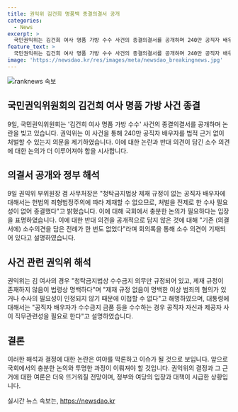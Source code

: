 ```yaml
---
title: 권익위 김건희 명품백 종결의결서 공개
categories:
  - News
excerpt: >
  국민권익위는 김건희 여사 명품 가방 수수 사건의 종결의결서를 공개하며 240만 공직자 배우자를 법의 근거도 없이 처벌할 수 있는 것인지 묻고 반대 의견도 끝내 담기지 않았다고 전했다. 권익위 부위원장은 청탁금지법상 제재 규정이 없는 공직자 배우자에 대해 제재할 수 없으므로 종결했으며, 국회에서 충분한 논의가 필요하다고 밝혔다. 사건에 반대한 위원들의 소수의견은 의결서에 담기지 않았지만 회의록에는 충분히 기재됐다고 설명했다. 권익위는 청탁금지법상 수수금지 의무만 규정되어 있고, 제재 규정이 존재하지 않음이 명백하다며 사건 종결이 이해되어야 한다고 주장했다.
feature_text: >
  국민권익위는 김건희 여사 명품 가방 수수 사건의 종결의결서를 공개하며 240만 공직자 배우자를 법의 근거도 없이 처벌할 수 있는 것인지 묻고 반대 의견도 끝내 담기지 않았다고 전했다. 권익위 부위원장은 청탁금지법상 제재 규정이 없는 공직자 배우자에 대해 제재할 수 없으므로 종결했으며, 국회에서 충분한 논의가 필요하다고 밝혔다. 사건에 반대한 위원들의 소수의견은 의결서에 담기지 않았지만 회의록에는 충분히 기재됐다고 설명했다. 권익위는 청탁금지법상 수수금지 의무만 규정되어 있고, 제재 규정이 존재하지 않음이 명백하다며 사건 종결이 이해되어야 한다고 주장했다.
image: 'https://newsdao.kr/res/images/meta/newsdao_breakingnews.jpg'
---
```


<p><img src="https://newsdao.kr/res/images/meta/newsdao_breakingnews.jpg" alt="ranknews 속보" /></p>

<h2 data-ke-size="size26">국민권익위원회의 김건희 여사 명품 가방 사건 종결</h2>

<p data-ke-size="size16">9일, 국민권익위원회는 '김건희 여사 명품 가방 수수' 사건의 종결의결서를 공개하며 논란을 빚고 있습니다. 권익위는 이 사건을 통해 240만 공직자 배우자를 법적 근거 없이 처벌할 수 있는지 의문을 제기하였습니다. 이에 대한 논란과 반대 의견이 담긴 소수 의견에 대한 논의가 더 이루어져야 함을 시사합니다.</p>

<h2 data-ke-size="size26">의결서 공개와 정부 해석</h2>

<p data-ke-size="size16">9일 권익위 부위원장 겸 사무처장은 "청탁금지법상 제재 규정이 없는 공직자 배우자에 대해서는 헌법의 죄형법정주의에 따라 제재할 수 없으므로, 처벌을 전제로 한 수사 필요성이 없어 종결했다"고 밝혔습니다. 이에 대해 국회에서 충분한 논의가 필요하다는 입장을 표명하였습니다. 이에 대한 반대 의견을 공개적으로 담지 않은 것에 대해 "기존 (의결서에) 소수의견을 담은 전례가 한 번도 없었다"라며 회의록을 통해 소수 의견이 기재되어 있다고 설명하였습니다.</p>

<h2 data-ke-size="size26">사건 관련 권익위 해석</h2>

<p data-ke-size="size16">권익위는 김 여사의 경우 "청탁금지법상 수수금지 의무만 규정되어 있고, 제재 규정이 존재하지 않음이 법령상 명백하다"며 "제재 규정 없음이 명백한 이상 범죄의 혐의가 있거나 수사의 필요성이 인정되지 않기 때문에 이첩할 수 없다"고 해명하였으며, 대통령에 대해서는 "공직자 배우자가 수수금지 금품 등을 수수하는 경우 공직자 자신과 제공자 사이 직무관련성을 필요로 한다"고 설명하였습니다.</p>

<h2 data-ke-size="size26">결론</h2>

<p data-ke-size="size16">이러한 해석과 결정에 대한 논란은 여야를 막론하고 이슈가 될 것으로 보입니다. 앞으로 국회에서의 충분한 논의와 투명한 과정이 이뤄져야 할 것입니다. 권익위의 결정과 그 근거에 대한 여론은 더욱 뜨거워질 전망이며, 정부와 여당의 입장과 대책이 시급한 상황입니다.</p>
실시간 뉴스 속보는, <a href="https://newsdao.kr" rel="dofollow">https://newsdao.kr</a>


